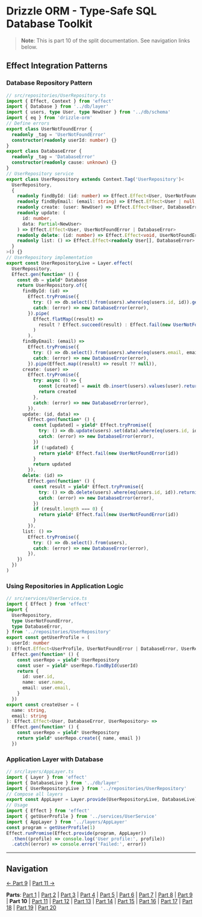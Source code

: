 # Drizzle ORM - Type-Safe SQL Database Toolkit

> **Note**: This is part 10 of the split documentation. See navigation links below.

## Effect Integration Patterns

### Database Repository Pattern

```typescript
// src/repositories/UserRepository.ts
import { Effect, Context } from 'effect'
import { Database } from '../db/layer'
import { users, type User, type NewUser } from '../db/schema'
import { eq } from 'drizzle-orm'
// Define errors
export class UserNotFoundError {
  readonly _tag = 'UserNotFoundError'
  constructor(readonly userId: number) {}
}
export class DatabaseError {
  readonly _tag = 'DatabaseError'
  constructor(readonly cause: unknown) {}
}
// UserRepository service
export class UserRepository extends Context.Tag('UserRepository')<
  UserRepository,
  {
    readonly findById: (id: number) => Effect.Effect<User, UserNotFoundError | DatabaseError>
    readonly findByEmail: (email: string) => Effect.Effect<User | null, DatabaseError>
    readonly create: (user: NewUser) => Effect.Effect<User, DatabaseError>
    readonly update: (
      id: number,
      data: Partial<NewUser>
    ) => Effect.Effect<User, UserNotFoundError | DatabaseError>
    readonly delete: (id: number) => Effect.Effect<void, UserNotFoundError | DatabaseError>
    readonly list: () => Effect.Effect<readonly User[], DatabaseError>
  }
>() {}
// UserRepository implementation
export const UserRepositoryLive = Layer.effect(
  UserRepository,
  Effect.gen(function* () {
    const db = yield* Database
    return UserRepository.of({
      findById: (id) =>
        Effect.tryPromise({
          try: () => db.select().from(users).where(eq(users.id, id)).get(),
          catch: (error) => new DatabaseError(error),
        }).pipe(
          Effect.flatMap((result) =>
            result ? Effect.succeed(result) : Effect.fail(new UserNotFoundError(id))
          )
        ),
      findByEmail: (email) =>
        Effect.tryPromise({
          try: () => db.select().from(users).where(eq(users.email, email)).get(),
          catch: (error) => new DatabaseError(error),
        }).pipe(Effect.map((result) => result ?? null)),
      create: (user) =>
        Effect.tryPromise({
          try: async () => {
            const [created] = await db.insert(users).values(user).returning()
            return created
          },
          catch: (error) => new DatabaseError(error),
        }),
      update: (id, data) =>
        Effect.gen(function* () {
          const [updated] = yield* Effect.tryPromise({
            try: () => db.update(users).set(data).where(eq(users.id, id)).returning(),
            catch: (error) => new DatabaseError(error),
          })
          if (!updated) {
            return yield* Effect.fail(new UserNotFoundError(id))
          }
          return updated
        }),
      delete: (id) =>
        Effect.gen(function* () {
          const result = yield* Effect.tryPromise({
            try: () => db.delete(users).where(eq(users.id, id)).returning(),
            catch: (error) => new DatabaseError(error),
          })
          if (result.length === 0) {
            return yield* Effect.fail(new UserNotFoundError(id))
          }
        }),
      list: () =>
        Effect.tryPromise({
          try: () => db.select().from(users),
          catch: (error) => new DatabaseError(error),
        }),
    })
  })
)
```

### Using Repositories in Application Logic

```typescript
// src/services/UserService.ts
import { Effect } from 'effect'
import {
  UserRepository,
  type UserNotFoundError,
  type DatabaseError,
} from '../repositories/UserRepository'
export const getUserProfile = (
  userId: number
): Effect.Effect<UserProfile, UserNotFoundError | DatabaseError, UserRepository> =>
  Effect.gen(function* () {
    const userRepo = yield* UserRepository
    const user = yield* userRepo.findById(userId)
    return {
      id: user.id,
      name: user.name,
      email: user.email,
    }
  })
export const createUser = (
  name: string,
  email: string
): Effect.Effect<User, DatabaseError, UserRepository> =>
  Effect.gen(function* () {
    const userRepo = yield* UserRepository
    return yield* userRepo.create({ name, email })
  })
```

### Application Layer with Database

```typescript
// src/layers/AppLayer.ts
import { Layer } from 'effect'
import { DatabaseLive } from '../db/layer'
import { UserRepositoryLive } from '../repositories/UserRepository'
// Compose all layers
export const AppLayer = Layer.provide(UserRepositoryLive, DatabaseLive)
// Usage
import { Effect } from 'effect'
import { getUserProfile } from '../services/UserService'
import { AppLayer } from '../layers/AppLayer'
const program = getUserProfile(1)
Effect.runPromise(Effect.provide(program, AppLayer))
  .then((profile) => console.log('User profile:', profile))
  .catch((error) => console.error('Failed:', error))
```

---

## Navigation

[← Part 9](./09-transactions.md) | [Part 11 →](./11-migrations-with-drizzle-kit.md)

**Parts**: [Part 1](./01-start.md) | [Part 2](./02-overview.md) | [Part 3](./03-why-drizzle-orm-for-omnera.md) | [Part 4](./04-installation.md) | [Part 5](./05-integration-with-omnera-stack.md) | [Part 6](./06-database-setup.md) | [Part 7](./07-schema-definition.md) | [Part 8](./08-query-api.md) | [Part 9](./09-transactions.md) | **Part 10** | [Part 11](./11-migrations-with-drizzle-kit.md) | [Part 12](./12-best-practices.md) | [Part 13](./13-common-patterns.md) | [Part 14](./14-integration-with-better-auth-postgresql.md) | [Part 15](./15-performance-considerations.md) | [Part 16](./16-common-pitfalls-to-avoid.md) | [Part 17](./17-drizzle-studio.md) | [Part 18](./18-postgresql-best-practices-for-omnera.md) | [Part 19](./19-references.md) | [Part 20](./20-summary.md)
